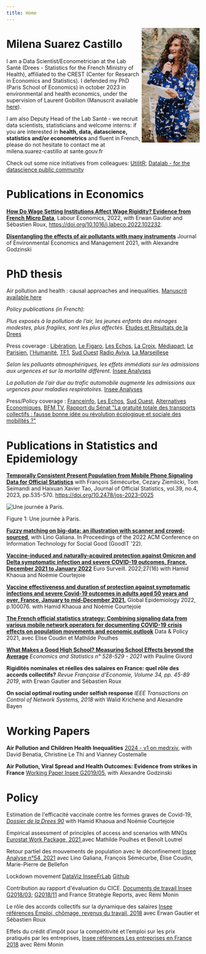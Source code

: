 ```yaml
---
title: Home
---
```


[<img src="image/picx2.jpg" style="max-width:30%;min-width:100px;float:right;" alt="Github repo" />](https://github.com/milena-git)

# Milena Suarez Castillo

I am a Data Scientist/Econometrician at the Lab Santé (Drees - Statistics for the French Ministry of Health), affiliated to the CREST (Center for Research in Economics and Statistics). I defended my PhD (Paris School of Economics) in october 2023 in environmental and health economics, under the supervision of Laurent Gobillon (Manuscrit available [here](https://www.theses.fr/s273684)).

I am also Deputy Head of the Lab Santé - we recruit data scientists, statisticians and welcome interns: if you are interested in **health, data, datascience, statistics and/or econometrics** and fluent in French, please do not hesitate to contact me at milena.suarez-castillo at sante.gouv.fr

Check out some nice initiatives from colleagues: [UtilitR](https://www.book.utilitr.org/); [Datalab - for the datascience public community](https://datalab.sspcloud.fr)


# Publications in Economics

**[How Do Wage Setting Institutions Affect Wage Rigidity? Evidence from French Micro Data](https://www.sciencedirect.com/science/article/pii/S0927537122001221)**, Labour Economics, 2022, with Erwan Gautier and Sébastien Roux, https://doi.org/10.1016/j.labeco.2022.102232.


**[Disentangling the effects of air pollutants with many instruments](https://www.sciencedirect.com/science/article/pii/S0095069621000668)**
Journal of Environmental Economics and Management 2021, with Alexandre Godzinski

# PhD thesis

Air pollution and health : causal approaches and inequalities.  [Manuscrit available here](https://www.theses.fr/s273684)

_Policy publications (in French):_

_Plus exposés à la pollution de l’air, les jeunes enfants des ménages modestes, plus fragiles, sont les plus affectés._  [Etudes et Résultats de la Drees](https://drees.solidarites-sante.gouv.fr/publications-communique-de-presse/etudes-et-resultats/plus-exposes-la-pollution-de-lair-les-jeunes)

Press coverage : [Libération](https://www.liberation.fr/societe/sante/les-enfants-les-plus-modestes-sont-les-plus-affectes-par-la-pollution-de-lair-selon-le-ministere-de-la-sante-20240105_ANIRBFQZBBFOHIIKJJLHF2Y35Q/), [Le Figaro](https://sante.lefigaro.fr/les-enfants-des-familles-modestes-sont-plus-affectes-par-la-pollution-atmospherique-20240104), [Les Echos](https://www.lesechos.fr/politique-societe/societe/les-enfants-de-familles-modestes-sont-les-plus-affectes-par-la-pollution-de-lair-2044333), [La Croix](https://www.la-croix.com/sante/pollution-de-l-air-les-jeunes-enfants-de-menages-modestes-sont-les-plus-affectes-20240104), [Médiapart](https://www.mediapart.fr/journal/france/050124/pollution-de-l-air-la-double-peine-pour-les-enfants-de-familles-pauvres), [Le Parisien](https://www.leparisien.fr/futurs/pollution-de-lair-les-enfants-les-plus-pauvres-et-les-plus-aises-sont-les-plus-exposes-selon-une-etude-04-01-2024-UFDPLZN2YJHN3BYAOJLMZKHIYM.php), [l'Humanité](https://www.humanite.fr/environnement/environnement/enfance-quand-la-pollution-de-lair-creuse-les-inegalites), [TF1](https://www.tf1info.fr/sante/pollution-de-l-air-particules-fines-les-enfants-issus-de-milieux-modestes-davantage-touches-par-les-complications-respiratoires-2281578.html), [Sud Ouest](https://www.sudouest.fr/environnement/pollution/les-enfants-les-plus-modestes-seraient-aussi-les-plus-impactes-par-la-pollution-de-l-air-selon-une-nouvelle-etude-18011838.php) [Radio Aviva](https://radio-aviva.com/podcast/etude-de-la-drees-enfants-et-pollution-de-lair-milena-suarez-castillo-adjointe-autrice-de-letude/), [La Marseillese](https://www.lamarseillaise.fr/environnement/le-fort-impact-de-la-pollution-sur-les-plus-precaires-PH15302728)

_Selon les polluants atmosphériques, les effets immédiats sur les admissions aux urgences et sur la mortalité diffèrent._ [Insee Analyses](https://www.insee.fr/fr/statistiques/5413019)

_La pollution de l’air due au trafic automobile augmente les admissions aux urgences pour maladies respiratoires._ [Insee Analyses](https://www.insee.fr/fr/statistiques/4160040)

Press/Policy coverage : [Franceinfo](https://www.francetvinfo.fr/economie/automobile/diesel/la-pollution-de-l-air-due-au-trafic-automobile-affecte-directement-la-sante-respiratoire-des-habitants-des-villes_3462981.html), [Les Echos](https://www.lesechos.fr/industrie-services/energie-environnement/les-greves-dans-les-transports-ont-un-impact-negatif-sur-la-sante-des-urbains-1024460), [Sud Ouest](https://www.sudouest.fr/sport/formule1/pollution-de-l-air-le-trafic-automobile-provoque-une-hausse-des-troubles-respiratoires-2591383.php), [Alternatives Economiques](https://www.alternatives-economiques.fr/pollution-de-lair-aux-urgences/00089592), [BFM TV](https://www.bfmtv.com/sante/pollution-de-l-air-des-pics-de-frequentation-aux-urgences-les-jours-de-greve-des-transports_AN-201905270124.html),
[Rapport du Sénat "La gratuité totale des transports collectifs : fausse bonne idée ou révolution écologique et sociale des mobilités ?"](https://www.senat.fr/rap/r18-744/r18-7445.html)


# Publications in Statistics and Epidemiology

**[Temporally Consistent Present Population from Mobile Phone Signaling Data for Official Statistics](https://sciendo.com/article/10.2478/jos-2023-0025)** with François Sémécurbe, Cezary Ziemlicki, Tom Seimandi and Haixuan Xavier Tao, Journal of Official Statistics, vol.39, no.4, 2023, pp.535-570. https://doi.org/10.2478/jos-2023-0025


<div class="figure">
<img src="https://github.com/InseeFrLab/presentpop/blob/282ac643d50b80275e3b8974768e40d04899236c/gifs/paris_day_densities.gif?raw=true" alt="Une journée à Paris." width="70%" />
<p class="caption">Figure 1: Une journée à Paris.</p>
</div>

**[Fuzzy matching on big-data: an illustration with scanner and crowd-sourced](https://doi.org/10.1145/3524458.3547244)**, with Lino Galiana. In Proceedings of the 2022 ACM Conference on Information Technology for Social Good (GoodIT '22). 


**[Vaccine-induced and naturally-acquired protection against Omicron and Delta symptomatic infection and severe COVID-19 outcomes, France, December 2021 to January 2022](https://www.eurosurveillance.org/content/10.2807/1560-7917.ES.2022.27.16.2200250)**  Euro Surveill. 2022;27(16) with Hamid Khaoua and Noémie Courtejoie

**[Vaccine effectiveness and duration of protection against symptomatic infections and severe Covid-19 outcomes in adults aged 50 years and over, France, January to mid-December 2021.](https://doi.org/10.1016/j.gloepi.2022.100076)** Global Epidemiology 2022, p.100076. with Hamid Khaoua and Noémie Courtejoie


**[The French official statistics strategy: Combining signaling data from various mobile network operators for documenting COVID-19 crisis effects on population movements and economic outlook](https://www.cambridge.org/core/journals/data-and-policy/article/french-official-statistics-strategy-combining-signaling-data-from-various-mobile-network-operators-for-documenting-covid19-crisis-effects-on-population-movements-and-economic-outlook/DBE5680E9B48AD780F11495D7255E91C)** Data & Policy 2021, avec Elise Coudin et Mathilde Poulhes

  
**[What Makes a Good High School? Measuring School Effects beyond the Average](https://www.insee.fr/en/statistiques/6005388)** _Economics and Statistics n° 528-529 - 2021_ with Pauline Givord

**Rigidités nominales et réelles des salaires en France: quel rôle des accords collectifs?** _Revue Française d'Economie, Volume 34, pp. 45-89 2019_, with Erwan Gautier and Sébastien Roux  

**On social optimal routing under selfish response** _IEEE Transactions on Control of Network Systems, 2018_ with Walid Krichene and Alexandre Bayen  

# Working Papers

**Air Pollution and Children Health Inequalities** [2024 - v1 on medrxiv](https://www.medrxiv.org/content/10.1101/2024.02.07.24302381v1), with David Benatia, Christine Le Thi and Vianney Costemalle

**Air Pollution, Viral Spread and Health Outcomes: Evidence from strikes in France** [Working Paper Insee G2019/05](https://www.insee.fr/en/statistiques/4159895), with Alexandre Godzinski



# Policy 

Estimation de l'efficacité vaccinale contre les formes graves de Covid-19,  [_Dossier de la Drees 90_](https://drees.solidarites-sante.gouv.fr/publications/les-dossiers-de-la-drees/estimation-de-lefficacite-vaccinale-contre-les-formes-graves) with Hamid Khaoua and Noémie Courtejoie

Empirical assessment of principles of access and scenarios with MNOs [Eurostat Work Package, 2021 ](https://ec.europa.eu/eurostat/cros/system/files/wpi_deliverable_i7_some_experimental_results_with_mobile_network_data_2021_01_31_final.pdf) avec Mathilde Poulhes et Benoît Loutrel

Retour partiel des mouvements de population avec le déconfinement [Insee Analyse n°54, 2021](https://www.insee.fr/fr/statistiques/4635407#documentation)  avec Lino Galiana, François Sémécurbe, Élise Coudin, Marie-Pierre de Bellefon 

Lockdown movement [DataViz InseeFrLab](https://inseefrlab.github.io/lockdown-maps-R/outflows_EN.html)
[Github](https://github.com/InseeFrLab/lockdown-maps-R)

Contribution au rapport d'évaluation du CICE. [Documents de travail Insee G2018/03](https://www.insee.fr/fr/statistiques/3559804); [G2018/11](https://www.insee.fr/fr/statistiques/3695270) and France Stratégie Reports, avec Rémi Monin

Le rôle des accords collectifs sur la dynamique des salaires [Insee références Emploi, chômage, revenus du travail, 2018](https://www.insee.fr/fr/statistiques/3573723?sommaire=3573876) avec Erwan Gautier et Sébastien Roux

Effets du crédit d’impôt pour la compétitivité et l’emploi sur les prix
pratiqués par les entreprises, [Insee références Les entreprises en France 2018](https://www.insee.fr/fr/statistiques/3639469?sommaire=3639594) avec Rémi Monin



